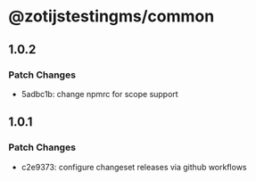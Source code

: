# @zotijstestingms/common

## 1.0.2

### Patch Changes

- 5adbc1b: change npmrc for scope support

## 1.0.1

### Patch Changes

- c2e9373: configure changeset releases via github workflows
